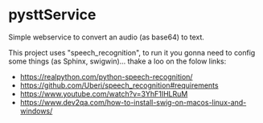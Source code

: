 # pysttService

Simple webservice to convert an audio (as base64) to text.

This project uses "speech_recognition", to run it you gonna need to config some things (as Sphinx, swigwin)... thake a loo on the folow links:
- https://realpython.com/python-speech-recognition/
- https://github.com/Uberi/speech_recognition#requirements
- https://www.youtube.com/watch?v=3YhF1IHLRuM
- https://www.dev2qa.com/how-to-install-swig-on-macos-linux-and-windows/
